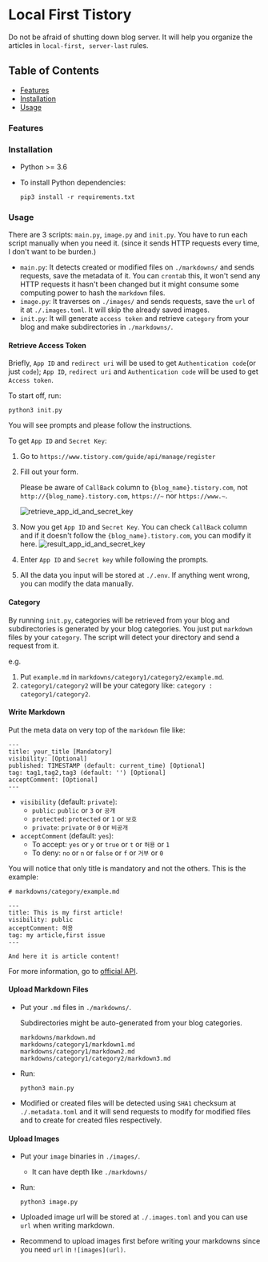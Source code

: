 # Local First Tistory

Do not be afraid of shutting down blog server. It will help you organize the articles in `local-first, server-last` rules.

## Table of Contents
- [Features](#Features)
- [Installation](#Installation)
- [Usage](#Usage)

### Features

### Installation

- Python >= 3.6
- To install Python dependencies:

    ```
    pip3 install -r requirements.txt
    ```

### Usage

There are 3 scripts: `main.py`, `image.py` and `init.py`.
You have to run each script  manually when you need it. (since it sends HTTP requests every time, I don't want to be burden.)
- `main.py`: It detects created or modified files on `./markdowns/` and sends requests, save the metadata of it. You can `crontab` this, it won't send any HTTP requests it hasn't been changed but it might consume some computing power to hash the `markdown` files.
- `image.py`: It traverses on `./images/` and sends requests, save the `url` of it at `./.images.toml`. It will skip the already saved images.
- `init.py`: It will generate `access token` and retrieve `category` from your blog and make subdirectories in `./markdowns/`.

#### Retrieve Access Token

Briefly, `App ID` and `redirect uri` will be used to get `Authentication code`(or just `code`); `App ID`, `redirect uri` and `Authentication code` will be used to get `Access token`.

To start off, run:

    python3 init.py

You will see prompts and please follow the instructions.

To get `App ID` and `Secret Key`:

1. Go to `https://www.tistory.com/guide/api/manage/register`

1. Fill out your form. 
    
    Please be aware of `CallBack` column to `{blog_name}.tistory.com`, not `http://{blog_name}.tistory.com`, `https://~` nor `https://www.~`.

    ![retrieve_app_id_and_secret_key](https://github.com/choikangjae/local-first-tistory/assets/99468424/4859388a-6670-4b0b-a2ed-6a4111a03ad1)

1. Now you get `App ID` and `Secret Key`. You can check `CallBack` column and if it doesn't follow the `{blog_name}.tistory.com`, you can modify it here.
    ![result_app_id_and_secret_key](https://github.com/choikangjae/local-first-tistory/assets/99468424/204c4c0e-cccb-455f-940d-f6b3632ba2c2)

1. Enter `App ID` and `Secret key` while following the prompts.

1. All the data you input will be stored at `./.env`. If anything went wrong, you can modify the data manually.

#### Category

By running `init.py`, categories will be retrieved from your blog and subdirectories is generated by your blog categories. You just put `markdown` files by your `category`. The script will detect your directory and send a request from it. 

e.g.
1. Put `example.md` in `markdowns/category1/category2/example.md`.
1. `category1/category2` will be your category like: `category : category1/category2`.


#### Write Markdown

Put the meta data on very top of the `markdown` file like:

```
---
title: your_title [Mandatory]
visibility: [Optional]
published: TIMESTAMP (default: current_time) [Optional]
tag: tag1,tag2,tag3 (default: '') [Optional]
acceptComment: [Optional]
---
```

- `visibility` (default: `private`):
    - `public`: `public` or `3` or `공개`
    - `protected`: `protected` or `1` or `보호`
    - `private`: `private` or `0` or `비공개`
- `acceptComment` (default: `yes`):
    - To accept: `yes` or `y` or `true` or `t` or `허용` or `1`
    - To deny: `no` or `n` or `false` or `f` or `거부` or `0`

You will notice that only title is mandatory and not the others. This is the example:

```
# markdowns/category/example.md

---
title: This is my first article!
visibility: public
acceptComment: 허용
tag: my article,first issue
---

And here it is article content!
```

For more information, go to [official API](https://tistory.github.io/document-tistory-apis/apis/v1/post/write.html).

#### Upload Markdown Files

- Put your `.md` files in `./markdowns/`. 
    
    Subdirectories might be auto-generated from your blog categories.
    ```
    markdowns/markdown.md
    markdowns/category1/markdown1.md
    markdowns/category1/markdown2.md
    markdowns/category1/category2/markdown3.md
    ```
- Run:
    ```
    python3 main.py
    ```
- Modified or created files will be detected using `SHA1` checksum at `./.metadata.toml` and it will send requests to modify for modified files and to create for created files respectively.

#### Upload Images

- Put your `image` binaries in `./images/`. 

    - It can have depth like `./markdowns/`

- Run:
    ```
    python3 image.py
    ```

- Uploaded image url will be stored at `./.images.toml` and you can use `url` when writing markdown.

- Recommend to upload images first before writing your markdowns since you need `url` in `![images](url)`.
